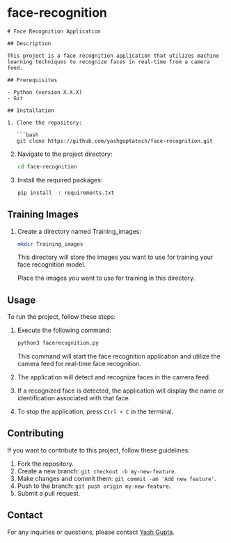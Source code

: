 # face-recognition

```
# Face Recognition Application

## Description

This project is a face recognition application that utilizes machine learning techniques to recognize faces in real-time from a camera feed.

## Prerequisites

- Python (version X.X.X)
- Git

## Installation

1. Clone the repository:

   ```bash
   git clone https://github.com/yashguptatech/face-recognition.git
```

2. Navigate to the project directory:

   ```bash
   cd face-recognition
   ```
3. Install the required packages:

   ```bash
   pip install -r requirements.txt
   ```

## Training Images

1. Create a directory named Training_images:

   ```bash
   mkdir Training_images
   ```

   This directory will store the images you want to use for training your face recognition model.

   Place the images you want to use for training in this directory.

## Usage

To run the project, follow these steps:

1. Execute the following command:

   ```bash
   python3 facerecognition.py
   ```

   This command will start the face recognition application and utilize the camera feed for real-time face recognition.
2. The application will detect and recognize faces in the camera feed.
3. If a recognized face is detected, the application will display the name or identification associated with that face.
4. To stop the application, press `Ctrl + C` in the terminal.

## Contributing

If you want to contribute to this project, follow these guidelines:

1. Fork the repository.
2. Create a new branch: `git checkout -b my-new-feature`.
3. Make changes and commit them: `git commit -am 'Add new feature'`.
4. Push to the branch: `git push origin my-new-feature`.
5. Submit a pull request.

## Contact

For any inquiries or questions, please contact [Yash Gupta](https://www.yashgupta.org).
